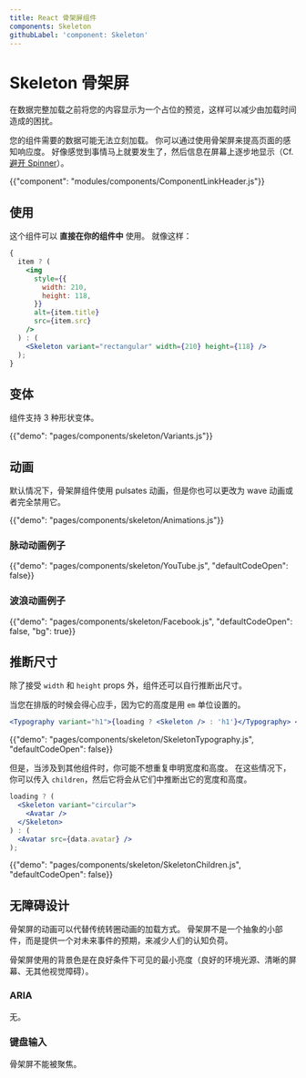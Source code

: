 ```yaml
---
title: React 骨架屏组件
components: Skeleton
githubLabel: 'component: Skeleton'
---
```


# Skeleton 骨架屏

<p class="description">在数据完整加载之前将您的内容显示为一个占位的预览，这样可以减少由加载时间造成的困扰。</p>

您的组件需要的数据可能无法立刻加载。 你可以通过使用骨架屏来提高页面的感知响应度。 好像感觉到事情马上就要发生了，然后信息在屏幕上逐步地显示（Cf. [ 避开 Spinner](https://www.lukew.com/ff/entry.asp?1797)）。

{{"component": "modules/components/ComponentLinkHeader.js"}}

## 使用

这个组件可以 **直接在你的组件中** 使用。 就像这样：

```jsx
{
  item ? (
    <img
      style={{
        width: 210,
        height: 118,
      }}
      alt={item.title}
      src={item.src}
    />
  ) : (
    <Skeleton variant="rectangular" width={210} height={118} />
  );
}
```

## 变体

组件支持 3 种形状变体。

{{"demo": "pages/components/skeleton/Variants.js"}}

## 动画

默认情况下，骨架屏组件使用 pulsates 动画，但是你也可以更改为 wave 动画或者完全禁用它。

{{"demo": "pages/components/skeleton/Animations.js"}}

### 脉动动画例子

{{"demo": "pages/components/skeleton/YouTube.js", "defaultCodeOpen": false}}

### 波浪动画例子

{{"demo": "pages/components/skeleton/Facebook.js", "defaultCodeOpen": false, "bg": true}}

## 推断尺寸

除了接受 `width` 和 `height` props 外，组件还可以自行推断出尺寸。

当您在排版的时候会得心应手，因为它的高度是用 `em` 单位设置的。

```jsx
<Typography variant="h1">{loading ? <Skeleton /> : 'h1'}</Typography> <Skeleton /> : 'h1'}</Typography>
```

{{"demo": "pages/components/skeleton/SkeletonTypography.js", "defaultCodeOpen": false}}

但是，当涉及到其他组件时，你可能不想重复申明宽度和高度。 在这些情况下，你可以传入 `children`，然后它将会从它们中推断出它的宽度和高度。

```jsx
loading ? (
  <Skeleton variant="circular">
    <Avatar />
  </Skeleton>
) : (
  <Avatar src={data.avatar} />
);
```

{{"demo": "pages/components/skeleton/SkeletonChildren.js", "defaultCodeOpen": false}}

## 无障碍设计

骨架屏的动画可以代替传统转圈动画的加载方式。 骨架屏不是一个抽象的小部件，而是提供一个对未来事件的预期，来减少人们的认知负荷。

骨架屏使用的背景色是在良好条件下可见的最小亮度（良好的环境光源、清晰的屏幕、无其他视觉障碍）。

### ARIA

无。

### 键盘输入

骨架屏不能被聚焦。
